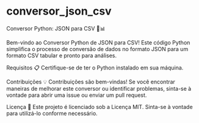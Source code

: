 # conversor_json_csv
Conversor Python: JSON para CSV 🐍📊

Bem-vindo ao Conversor Python de JSON para CSV! Este código Python simplifica o processo de conversão de dados no formato JSON para um formato CSV tabular e pronto para análises.

Requisitos 📋
Certifique-se de ter o Python instalado em sua máquina. 

Contribuições 💡
Contribuições são bem-vindas! Se você encontrar maneiras de melhorar este conversor ou identificar problemas, sinta-se à vontade para abrir uma issue ou enviar um pull request.

Licença 📝
Este projeto é licenciado sob a Licença MIT. Sinta-se à vontade para utilizá-lo conforme necessário.
